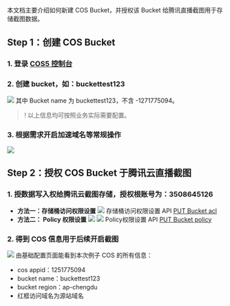 本文档主要介绍如何新建 COS Bucket，并授权该 Bucket 给腾讯直播截图用于存储截图数据。
## Step 1：创建 COS Bucket
### 1. 登录 [COS5 控制台](https://console.cloud.tencent.com/cos5) 
### 2. 创建 bucket，如：buckettest123
 ![](https://main.qcloudimg.com/raw/f2c439303d6945e5122824b56196db70.png)
其中 Bucket name 为 buckettest123，不含 -1271775094。
>! 以上信息均可按照业务实际需要配置。

### 3. 根据需求开启加速域名等常规操作
![](https://main.qcloudimg.com/raw/0a22c79de6524d85ff000c7f2a3548ab.png)

## Step 2：授权 COS Bucket 于腾讯云直播截图
### 1. 授数据写入权给腾讯云截图存储，授权根账号为：3508645126
 - **方法一：存储桶访问权限设置**
 ![](https://main.qcloudimg.com/raw/10fbab5c8fa5a4a6435c7af6a079c9bc.png)
 存储桶访问权限设置 API [PUT Bucket acl](https://cloud.tencent.com/document/product/436/7737)
 - **方法二： Policy 权限设置**
   ![](https://main.qcloudimg.com/raw/d70bbcb727bfc1505725bcad87d491b8.png)
	 ![](https://main.qcloudimg.com/raw/95f2478b98d1e9ad64825ede3ca296cf.png)
 Policy权限设置 API [PUT Bucket policy](https://cloud.tencent.com/document/product/436/8282)
### 2. 得到 COS 信息用于后续开启截图
![](https://main.qcloudimg.com/raw/238ce3abafa0d10614a47c422e16db65.png)
由基础配置页面能看到本次例子 COS 的所有信息：
- cos appid：1251775094
- bucket name：buckettest123
- bucket region：ap-chengdu
- 红框访问域名为源站域名
